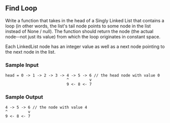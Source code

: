 
## Find Loop

Write a function that takes in the head of a Singly Linked List that contains
a loop (in other words, the list's tail node points to some node in the list
instead of None / null). The function should return
the node (the actual node--not just its value) from which the loop originates
in constant space.

Each LinkedList node has an integer value as well as
a next node pointing to the next node in the list.

### Sample Input
```
head = 0 -> 1 -> 2 -> 3 -> 4 -> 5 -> 6 // the head node with value 0
                           ^         v
                           9 <- 8 <- 7
```

### Sample Output
```
4 -> 5 -> 6 // the node with value 4
^         v
9 <- 8 <- 7
```
